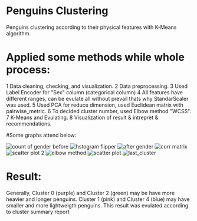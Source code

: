 # Penguins Clustering 
Penguins clustering according to their physical features with K-Means algorithm.

# Applied some methods while whole process:
1 Data cleaning, checking, and visualization.
2 Data preprocessing.
3 Used Label Encoder for "Sex" column (categorical column)
4 All features have different ranges, can be evulate all without prevail thats why StandarScaler was used.
5 Used PCA for reduce dimension, used Euclidean matrix with pairwise_metric.
6 To decided cluster number, used Elbow method "WCSS".
7 K-Means and Evulating.
8 Visualization of result & intrepret & recommendations.


#Some graphs attend below:

![count of gender before](https://github.com/user-attachments/assets/494cea84-04e2-4469-92ef-fe3778ed63c7)
![hstogram flipper](https://github.com/user-attachments/assets/6c45f7e0-3c8f-4920-a1d4-16d30314c308)
![after gender](https://github.com/user-attachments/assets/8d08339b-7ab2-4d99-acd6-b3d97a160b2e)
![corr matrix](https://github.com/user-attachments/assets/b9fc5ef5-03ad-4366-ab90-06bebbddc51c)
![scatter plot 2](https://github.com/user-attachments/assets/5c4d00fb-a6bf-49f0-9cd6-577507985e6d)
![elbow method](https://github.com/user-attachments/assets/f0fdf383-423e-4fcb-a10f-7b2c6571c22d)
![scatter plot ](https://github.com/user-attachments/assets/730530e8-9d7e-4629-a84b-8f16d26dc18b)
![last_cluster](https://github.com/user-attachments/assets/f9c5b3b1-f540-4150-9100-5fa50b00bbeb)

# Result:
Generally, Cluster 0 (purple) and Cluster 2 (green) may be have more heavier and longer penguins. Cluster 1 (pink) and Cluster 4 (blue) may have smaller and more lightweigth penguins. This result was evulated according to cluster summary report
